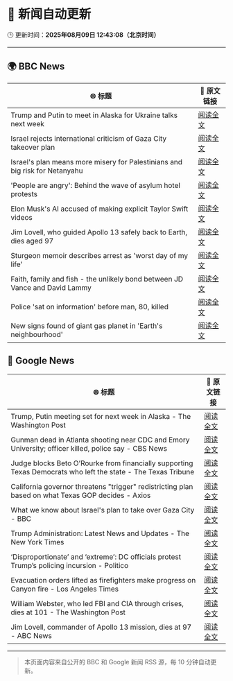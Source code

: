 # 🧠 新闻自动更新

🕒 更新时间：**2025年08月09日 12:43:08（北京时间）**

---

## 🌍 BBC News

| 🌐 标题 | 🔗 原文链接 |
|--------|-------------|
| Trump and Putin to meet in Alaska for Ukraine talks next week | [阅读全文](https://www.bbc.com/news/articles/c1dxed639n7o?at_medium=RSS&at_campaign=rss) |
| Israel rejects international criticism of Gaza City takeover plan | [阅读全文](https://www.bbc.com/news/articles/c207p49wrypo?at_medium=RSS&at_campaign=rss) |
| Israel's plan means more misery for Palestinians and big risk for Netanyahu | [阅读全文](https://www.bbc.com/news/articles/cvgv9jj9np7o?at_medium=RSS&at_campaign=rss) |
| 'People are angry': Behind the wave of asylum hotel protests | [阅读全文](https://www.bbc.com/news/articles/c4gerg74y71o?at_medium=RSS&at_campaign=rss) |
| Elon Musk's AI accused of making explicit Taylor Swift videos | [阅读全文](https://www.bbc.com/news/articles/cwye62e1ndjo?at_medium=RSS&at_campaign=rss) |
| Jim Lovell, who guided Apollo 13 safely back to Earth, dies aged 97 | [阅读全文](https://www.bbc.com/news/articles/cl7y8zq5xpno?at_medium=RSS&at_campaign=rss) |
| Sturgeon memoir describes arrest as 'worst day of my life' | [阅读全文](https://www.bbc.com/news/articles/clyv8n0v75vo?at_medium=RSS&at_campaign=rss) |
| Faith, family and fish - the unlikely bond between JD Vance and David Lammy | [阅读全文](https://www.bbc.com/news/articles/czr68vde7nvo?at_medium=RSS&at_campaign=rss) |
| Police 'sat on information' before man, 80, killed | [阅读全文](https://www.bbc.com/news/articles/cgern08j998o?at_medium=RSS&at_campaign=rss) |
| New signs found of giant gas planet in 'Earth's neighbourhood' | [阅读全文](https://www.bbc.com/news/articles/cx2xezw3dkpo?at_medium=RSS&at_campaign=rss) |

## 📰 Google News

| 🌐 标题 | 🔗 原文链接 |
|--------|-------------|
| Trump, Putin meeting set for next week in Alaska - The Washington Post | [阅读全文](https://news.google.com/rss/articles/CBMihgFBVV95cUxOMU9SN2ZPNkgzVjNLTGd4cS1HQkhFejNkbkpZV1IyMDAyekVoc2xNejdrdVpBLUVTNXJIb2REN3pzeHlGWG5nZGxnR1RnTGljcmplbUF5WVFMZm51NnBqbDNPUVEtSFlHR3FON0JZN2lFOG96VDBaQW1Oek1FMW5LLW9Ec0xfZw?oc=5) |
| Gunman dead in Atlanta shooting near CDC and Emory University; officer killed, police say - CBS News | [阅读全文](https://news.google.com/rss/articles/CBMilAFBVV95cUxOMVRHejJVejFERnNDRkNGb2V1UXFpY0NVYjBPcXZaMk80S3BjMHE3ODBLMFNFMGIwemJhOU1wbFBMR0N1cjlTYy1aTDk0c1ItMGppMG1kanBhZlo1aFlHUTdqem0ydHRzcms1bm9Ld01hU24zUTQ1S2R4dHBUeWFXLVN5ZVBLbEg1dUVUNFloVmlIZG1k0gGaAUFVX3lxTE12WkIwaE1hcUpWMXZWVkJ6VnpzT0tvQzBHWG9MS1FJZDF6bWRRXzdMckxya2VhQU5UaFBHX3YzVEFSWlhvOWlWV2E3ZE1UN3pSRm56d2FPRGlLQlZnLURKT2dkWm1hOFFCQmZQSWhFUG40YjZEVDNkTHB5MUFsVU1BeFV0b2xHdk00WVVQRzMtODQ5cjZfektjR1E?oc=5) |
| Judge blocks Beto O’Rourke from financially supporting Texas Democrats who left the state - The Texas Tribune | [阅读全文](https://news.google.com/rss/articles/CBMiqAFBVV95cUxPbUROT1BzbDgta3JoQWU0OWJzOTgyN3JkZlJ3QlJwQl9jWFZ3bjNWYUhjRVBTeEVMYV80YkU2MHAtalV1MHZfZXZUdHJrRGJISW1zdTNzNTRhd1VqYVJRSlVfaFU2UE5vcTF1OUZ0TzlBQjRyRi1na1BSSjNVOFFlV1FNN3N6WWtISjFsZ2xjM2pSUFpFSHZxWWJkTG1KX1g3ZkdEWmNVdVg?oc=5) |
| California governor threatens "trigger" redistricting plan based on what Texas GOP decides - Axios | [阅读全文](https://news.google.com/rss/articles/CBMiekFVX3lxTE1PWVpGOTRhdEI1SXFVMkpvbmZoZktIcEI1VlZjT3VveEtway0wWVFmRzFtMHhmOXpDOVBuaWYtY1M5TFFOV2hGZVNVZ2pKWi1XTjJtZzF0UUtGTS1tejRyRFpZZlRncUJkVjlXVVdPN1d3aS1WeWNoLXFR?oc=5) |
| What we know about Israel's plan to take over Gaza City - BBC | [阅读全文](https://news.google.com/rss/articles/CBMiWkFVX3lxTFAxWnIzSjBtdkJGOXBnMEFLaE9SbTc1Mk9BLUE5UDV1bXV0Q1VwNmJuV2ZGME8xWnEzNThwWUVEMTg3TzZ5YjY3TTlPTlVGbzFhWk9CRDBPTERwQdIBX0FVX3lxTE40ZEdjWTctcnpkUXpiVGQwY29XVUlqZHRHSk9SODdIaURoc2I2R2FvUFIxN09xZkJqZ0w2YkE1TkVMUXBDUUlkVHhhRnUtWExzQXE3aEpuRWZyVnVBNHRJ?oc=5) |
| Trump Administration: Latest News and Updates - The New York Times | [阅读全文](https://news.google.com/rss/articles/CBMiY0FVX3lxTE13Q2lERGFvTnRBVnNDSHZ5LVltY05feTRJSXZPcUVjbGJ5VVUyUHZnaTNVczJ2SG1mcFlteHlFTExxelNmTTlpNzBnSU43ZS1pWEhEcWFmdnE3S283ZmtnVDZHcw?oc=5) |
| ‘Disproportionate’ and ‘extreme’: DC officials protest Trump’s policing incursion - Politico | [阅读全文](https://news.google.com/rss/articles/CBMiwwFBVV95cUxPN0FCSGRyVlBuRjlKTEZsazZvRXNVRjFENU1lM1NfU2g3T3hKc0c1UHZEQzdUMmtyVV9tVThvYUlYMTR3QjJvalNHQ0hZX1d3SjBIM1dXNjVzc25WdDdmUFY4Wnk3VHpESno5cWJHdXZDRVhkWlBqMkVEY3dhY3M0cWpyWFNJbFItLXR4cWRuNTdkVEthbWhRUzZwLTVWWXZla19IMmpqdHdsQzdITUhuU2s5NmtJaXpLbWt2b2ZQRDUxa2M?oc=5) |
| Evacuation orders lifted as firefighters make progress on Canyon fire - Los Angeles Times | [阅读全文](https://news.google.com/rss/articles/CBMieEFVX3lxTE1FRWtQMG90UTlVcDJGQWp5Z1o3Zm9TM3FsaUlqUWZhamg4M1ZkYlFpQW5iTXFvYUhaTUQwMmdZUXNwUks0UERPaHctcEI0TEVtTlVZV3VZWmNJUFNJY1V4bkV2M2dCa0lWbXNfX3hyc3AyUE9uQkFIMg?oc=5) |
| William Webster, who led FBI and CIA through crises, dies at 101 - The Washington Post | [阅读全文](https://news.google.com/rss/articles/CBMimwFBVV95cUxOdklkTkZRT3NYcV92T3d6OTdoMkJmdllMY0FVTXdHX0VNNDFJX2xyU1NhNmI2MFVOTkpoLUxwRnJiUDVFTWdNTUhTbTV6cjlaTXFNTU5NeE8yelptSUFiQzdHRWFaMGQ2NDlPV2FlcGI1OVpNUWhPRmF5dzMtMGo4eFg2OGZXRWcwNnJkdVNiakxnbXNiSjdneGxnSQ?oc=5) |
| Jim Lovell, commander of Apollo 13 mission, dies at 97 - ABC News | [阅读全文](https://news.google.com/rss/articles/CBMilgFBVV95cUxOa2NTblpGYTNYd1NSaUZLZWVQdW82dngtRGtqTUNySl9STnFFbEp6dWxzRmlTenRqNzh6T2dRaWQ0U05zYXd4RE85VlJKVExVNE1NQW9rNXA0NUFUczZjd0FtNW9Qc2NtMld6eTRER2Q0VTlYVXhJeV8td1V0TEx4djJ5OFhyN0pHOTVmcmo3Y1kwUnZ0LUHSAZsBQVVfeXFMUDR0U3FWa0I4RGw0eUlhVndUWERuYXpuMFNMZDJqaGpzMS1xSEIzaGFnODdJdmlLR2VlZEVlVE05WlNMR1pwQ1Zfb0dJNFFfNWJpWEhtX3BqQkQwNmVfTkNHMkc3SDBTR0d2RFhYVFZuZXZyVXd5TUtxZlo3RW1vOENMcjFDNXlBSFB5TGRONUxwelRJNFBRWGROOGM?oc=5) |

---
> 本页面内容来自公开的 BBC 和 Google 新闻 RSS 源，每 10 分钟自动更新。